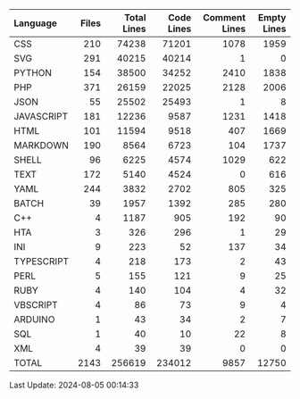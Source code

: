 | Language   |   Files |   Total Lines |   Code Lines |   Comment Lines |   Empty Lines |
|:-----------|--------:|--------------:|-------------:|----------------:|--------------:|
| CSS        |     210 |         74238 |        71201 |            1078 |          1959 |
| SVG        |     291 |         40215 |        40214 |               1 |             0 |
| PYTHON     |     154 |         38500 |        34252 |            2410 |          1838 |
| PHP        |     371 |         26159 |        22025 |            2128 |          2006 |
| JSON       |      55 |         25502 |        25493 |               1 |             8 |
| JAVASCRIPT |     181 |         12236 |         9587 |            1231 |          1418 |
| HTML       |     101 |         11594 |         9518 |             407 |          1669 |
| MARKDOWN   |     190 |          8564 |         6723 |             104 |          1737 |
| SHELL      |      96 |          6225 |         4574 |            1029 |           622 |
| TEXT       |     172 |          5140 |         4524 |               0 |           616 |
| YAML       |     244 |          3832 |         2702 |             805 |           325 |
| BATCH      |      39 |          1957 |         1392 |             285 |           280 |
| C++        |       4 |          1187 |          905 |             192 |            90 |
| HTA        |       3 |           326 |          296 |               1 |            29 |
| INI        |       9 |           223 |           52 |             137 |            34 |
| TYPESCRIPT |       4 |           218 |          173 |               2 |            43 |
| PERL       |       5 |           155 |          121 |               9 |            25 |
| RUBY       |       4 |           140 |          104 |               4 |            32 |
| VBSCRIPT   |       4 |            86 |           73 |               9 |             4 |
| ARDUINO    |       1 |            43 |           34 |               2 |             7 |
| SQL        |       1 |            40 |           10 |              22 |             8 |
| XML        |       4 |            39 |           39 |               0 |             0 |
| TOTAL      |    2143 |        256619 |       234012 |            9857 |         12750 |

Last Update: 2024-08-05 00:14:33